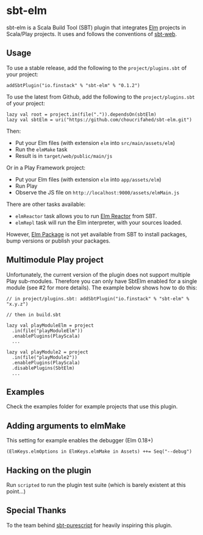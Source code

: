 # sbt-elm

sbt-elm is a Scala Build Tool (SBT) plugin that integrates [Elm](http://elm-lang.org/) projects in Scala/Play projects.
It uses and follows the conventions of [sbt-web](https://github.com/sbt/sbt-web).

## Usage

To use a stable release, add the following to the `project/plugins.sbt` of your project:

    addSbtPlugin("io.finstack" % "sbt-elm" % "0.1.2")

To use the latest from Github, add the following to the `project/plugins.sbt` of your project:

    lazy val root = project.in(file(".")).dependsOn(sbtElm)
    lazy val sbtElm = uri("https://github.com/choucrifahed/sbt-elm.git")

Then:

  * Put your Elm files (with extension `elm` into `src/main/assets/elm`)
  * Run the `elmMake` task
  * Result is in `target/web/public/main/js`

Or in a Play Framework project:

  * Put your Elm files (with extension `elm` into `app/assets/elm`)
  * Run Play
  * Observe the JS file on `http://localhost:9000/assets/elmMain.js`

There are other tasks available:

 * `elmReactor` task allows you to run [Elm Reactor](https://github.com/elm-lang/elm-reactor) from SBT.
 * `elmRepl` task will run the Elm interpreter, with your sources loaded.

However, [Elm Package](https://github.com/elm-lang/elm-package) is not yet available from SBT to install packages, bump versions or publish your packages.

## Multimodule Play project

Unfortunately, the current version of the plugin does not support multiple Play sub-modules. Therefore you can only have SbtElm enabled for a single module (see #2 for more details). The example below shows how to do this:

```
// in project/plugins.sbt: addSbtPlugin("io.finstack" % "sbt-elm" % "x.y.z")

// then in build.sbt

lazy val playModuleElm = project
  .in(file("playModuleElm"))
  .enablePlugins(PlayScala)
  ...

lazy val playModule2 = project
  .in(file("playModule2"))
  .enablePlugins(PlayScala)
  .disablePlugins(SbtElm)
  ...
```

## Examples

Check the examples folder for example projects that use this plugin.

## Adding arguments to elmMake

This setting for example enables the debugger (Elm 0.18+)

```
(ElmKeys.elmOptions in ElmKeys.elmMake in Assets) ++= Seq("--debug")
```

## Hacking on the plugin

Run `scripted` to run the plugin test suite (which is barely existent at this point...)

## Special Thanks

To the team behind [sbt-purescript](https://github.com/eamelink/sbt-purescript) for heavily inspiring this plugin.

